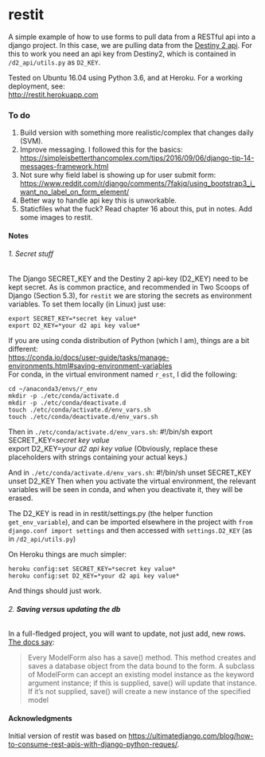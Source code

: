 # restit
A simple example of how to use forms to pull data from a RESTful api into a django project. In this case, we are pulling data from the [Destiny 2 api](https://github.com/Bungie-net/api). For this to work you need an api key from Destiny2, which is contained in `/d2_api/utils.py` as `D2_KEY`.

Tested on Ubuntu 16.04 using Python 3.6, and at Heroku. For a working deployment, see:    
http://restit.herokuapp.com

### To do
1. Build version with something more realistic/complex that changes daily (SVM).
2. Improve messaging. I followed this for the basics:    
https://simpleisbetterthancomplex.com/tips/2016/09/06/django-tip-14-messages-framework.html
3. Not sure why field label is showing up for user submit form:
https://www.reddit.com/r/django/comments/7fakjq/using_bootstrap3_i_want_no_label_on_form_element/
4. Better way to handle api key this is unworkable.
5. Staticfiles what the fuck? Read chapter 16 about this, put in notes. Add some images to restit.

#### Notes
###### 1. Secret stuff
The Django SECRET_KEY and the Destiny 2 api-key (D2_KEY) need to be kept secret. As is common practice, and recommended in Two Scoops of Django (Section 5.3), for `restit` we are storing the secrets as environment variables. To set them locally (in Linux) just use:  

    export SECRET_KEY=*secret key value*    
    export D2_KEY=*your d2 api key value*

If you are using conda distribution of Python (which I am), things are a bit different:   
https://conda.io/docs/user-guide/tasks/manage-environments.html#saving-environment-variables    
For conda, in the virtual environment named `r_est`, I did the following:    

    cd ~/anaconda3/envs/r_env
    mkdir -p ./etc/conda/activate.d
    mkdir -p ./etc/conda/deactivate.d
    touch ./etc/conda/activate.d/env_vars.sh
    touch ./etc/conda/deactivate.d/env_vars.sh    
Then in `./etc/conda/activate.d/env_vars.sh`:
    #!/bin/sh
    export SECRET_KEY=*secret key value*    
    export D2_KEY=*your d2 api key value*
(Obviously, replace these placeholders with strings containing your actual keys.)

And in `./etc/conda/activate.d/env_vars.sh`:
    #!/bin/sh
    unset SECRET_KEY
    unset D2_KEY
Then when you activate the virtual environment, the relevant variables will be seen in conda, and when you deactivate it, they will be erased.

The D2_KEY is read in in restit/settings.py (the helper function `get_env_variable`), and can be imported elsewhere in the project with `from django.conf import settings` and then accessed with `settings.D2_KEY` (as in `/d2_api/utils.py`)

On Heroku things are much simpler:    

    heroku config:set SECRET_KEY=*secret key value*
    heroku config:set D2_KEY=*your d2 api key value*
And things should just work.

###### 2. **Saving versus updating the db**    
In a full-fledged project, you will want to update, not just add, new rows. [The docs say](https://docs.djangoproject.com/en/1.11/topics/forms/modelforms/#the-save-method):    
> Every ModelForm also has a save() method. This method creates and saves a database object from the data bound to the form. A subclass of ModelForm can accept an existing model instance as the keyword argument instance; if this is supplied, save() will update that instance. If it’s not supplied, save() will create a new instance of the specified model

#### Acknowledgments
Initial version of restit was based on https://ultimatedjango.com/blog/how-to-consume-rest-apis-with-django-python-reques/.
